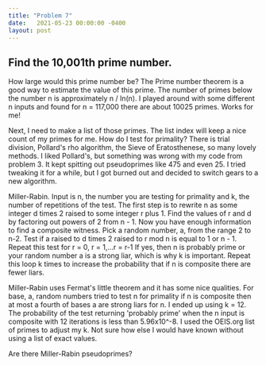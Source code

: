 ```yaml
---
title: "Problem 7"
date:   2021-05-23 00:00:00 -0400
layout: post
---
```

## Find the 10,001th prime number.
How large would this prime number be? The Prime number theorem is a good way to estimate the value of this prime. The number of primes below the number n is approximately n / ln(n). I played around with some different n inputs and found for n = 117,000 there are about 10025 primes. Works for me!

Next, I need to make a list of those primes. The list index will keep a nice count of my primes for me. How do I test for primality? There is trial division, Pollard's rho algorithm, the Sieve of Eratosthenese, so many lovely methods. I liked Pollard's, but something was wrong with my code from problem 3. It kept spitting out pseudoprimes like 475 and even 25. I tried tweaking it for a while, but I got burned out and decided to switch gears to a new algorithm.

Miller-Rabin. Input is n, the number you are testing for primality and k, the number of repetitions of the test. The first step is to rewrite n as some integer d times 2 raised to some integer r plus 1. Find the values of r and d by factoring out powers of 2 from n - 1. Now you have enough information to find a composite witness. Pick a random number, a, from the range 2 to n-2. Test if a raised to d times 2 raised to r mod n is equal to 1 or n - 1. Repeat this test for r = 0, r = 1,...r = r-1 If yes, then n is probably prime or your random number a is a strong liar, which is why k is important. Repeat this loop k times to increase the probability that if n is composite there are fewer liars.

Miller-Rabin uses Fermat's little theorem and it has some nice qualities. For base, a, random numbers tried to test n for primality if n is composite then at most a fourth of bases a are strong liars for n. I ended up using k = 12. The probability of the test returning 'probably prime' when the n input is composite with 12 iterations is less than 5.96x10^-8. I used the OEIS.org list of primes to adjust my k. Not sure how else I would have known without using a list of exact values.

Are there Miller-Rabin pseudoprimes?